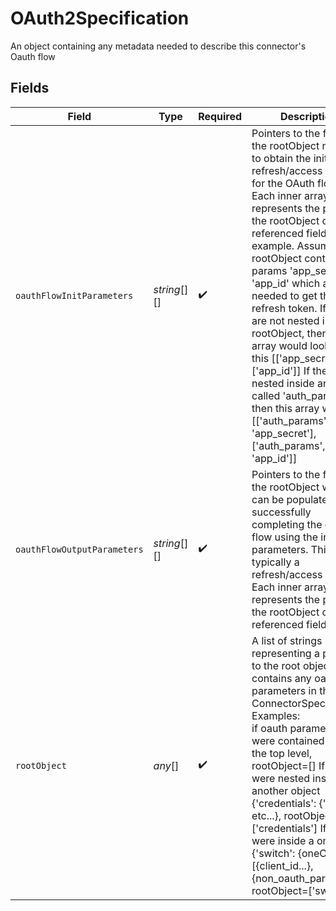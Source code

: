 # OAuth2Specification

An object containing any metadata needed to describe this connector's Oauth flow


## Fields

| Field                                                                                                                                                                                                                                                                                                                                                                                                                                                                                                                                                                                | Type                                                                                                                                                                                                                                                                                                                                                                                                                                                                                                                                                                                 | Required                                                                                                                                                                                                                                                                                                                                                                                                                                                                                                                                                                             | Description                                                                                                                                                                                                                                                                                                                                                                                                                                                                                                                                                                          |
| ------------------------------------------------------------------------------------------------------------------------------------------------------------------------------------------------------------------------------------------------------------------------------------------------------------------------------------------------------------------------------------------------------------------------------------------------------------------------------------------------------------------------------------------------------------------------------------ | ------------------------------------------------------------------------------------------------------------------------------------------------------------------------------------------------------------------------------------------------------------------------------------------------------------------------------------------------------------------------------------------------------------------------------------------------------------------------------------------------------------------------------------------------------------------------------------ | ------------------------------------------------------------------------------------------------------------------------------------------------------------------------------------------------------------------------------------------------------------------------------------------------------------------------------------------------------------------------------------------------------------------------------------------------------------------------------------------------------------------------------------------------------------------------------------ | ------------------------------------------------------------------------------------------------------------------------------------------------------------------------------------------------------------------------------------------------------------------------------------------------------------------------------------------------------------------------------------------------------------------------------------------------------------------------------------------------------------------------------------------------------------------------------------ |
| `oauthFlowInitParameters`                                                                                                                                                                                                                                                                                                                                                                                                                                                                                                                                                            | *string*[][]                                                                                                                                                                                                                                                                                                                                                                                                                                                                                                                                                                         | :heavy_check_mark:                                                                                                                                                                                                                                                                                                                                                                                                                                                                                                                                                                   | Pointers to the fields in the rootObject needed to obtain the initial refresh/access tokens for the OAuth flow. Each inner array represents the path in the rootObject of the referenced field. For example. Assume the rootObject contains params 'app_secret', 'app_id' which are needed to get the initial refresh token. If they are not nested in the rootObject, then the array would look like this [['app_secret'], ['app_id']] If they are nested inside an object called 'auth_params' then this array would be [['auth_params', 'app_secret'], ['auth_params', 'app_id']] |
| `oauthFlowOutputParameters`                                                                                                                                                                                                                                                                                                                                                                                                                                                                                                                                                          | *string*[][]                                                                                                                                                                                                                                                                                                                                                                                                                                                                                                                                                                         | :heavy_check_mark:                                                                                                                                                                                                                                                                                                                                                                                                                                                                                                                                                                   | Pointers to the fields in the rootObject which can be populated from successfully completing the oauth flow using the init parameters. This is typically a refresh/access token. Each inner array represents the path in the rootObject of the referenced field.                                                                                                                                                                                                                                                                                                                     |
| `rootObject`                                                                                                                                                                                                                                                                                                                                                                                                                                                                                                                                                                         | *any*[]                                                                                                                                                                                                                                                                                                                                                                                                                                                                                                                                                                              | :heavy_check_mark:                                                                                                                                                                                                                                                                                                                                                                                                                                                                                                                                                                   | A list of strings representing a pointer to the root object which contains any oauth parameters in the ConnectorSpecification.<br/>Examples:<br/>if oauth parameters were contained inside the top level, rootObject=[] If they were nested inside another object {'credentials': {'app_id' etc...}, rootObject=['credentials'] If they were inside a oneOf {'switch': {oneOf: [{client_id...}, {non_oauth_param]}},  rootObject=['switch', 0]                                                                                                                                       |
